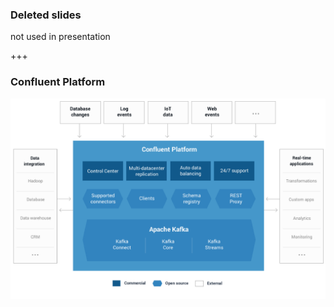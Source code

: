 
### Deleted slides
not used in presentation


+++
### Confluent Platform
![](assets/img/distribution/confluentPlatform3.1.png)